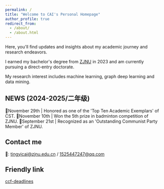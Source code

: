 ```yaml
---
permalink: /
title: "Welcome to CAI's Personal Homepage"
author_profile: true
redirect_from: 
  - /about/
  - /about.html
---
```


Here, you'll find updates and insights about my academic journey and research endeavors.

I earned my bachelor's degree from [ZJNU](https://www.zjnu.edu.cn/main.htm) in 2023 and am currently pursuing a direct-entry doctorate.

My research interest includes machine learning, graph deep learning and data mining.


NEWS (2024-2025/二年级)
-----

🥇November 29th | Honored as one of the 'Top Ten Academic Exemplars' of CST.
🏸November 10th | Won the 5th prize in badminton competition of ZJNU.
🥇September 21st | Recognized as an 'Outstanding Communist Party Member' of ZJNU.


Contact me
------
📧: tingyicai@zjnu.edu.cn / 1525447247@qq.com

Friendly link
-----
[ccf-deadlines](https://ccfddl.com/)
